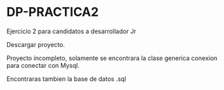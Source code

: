# DP-PRACTICA2
Ejercicio 2 para candidatos a desarrollador Jr

Descargar proyecto.

Proyecto incompleto, solamente se encontrara la clase generica conexion para conectar con Mysql.

Encontraras tambien la base de datos .sql
